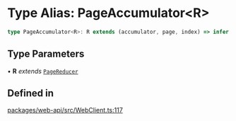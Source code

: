 # Type Alias: PageAccumulator\<R\>

```ts
type PageAccumulator<R>: R extends (accumulator, page, index) => infer A ? A : never;
```

## Type Parameters

• **R** *extends* [`PageReducer`](../interfaces/PageReducer.md)

## Defined in

[packages/web-api/src/WebClient.ts:117](https://github.com/slackapi/node-slack-sdk/blob/c15385ef93ccdde9702f52f7d1f445999203d794/packages/web-api/src/WebClient.ts#L117)
